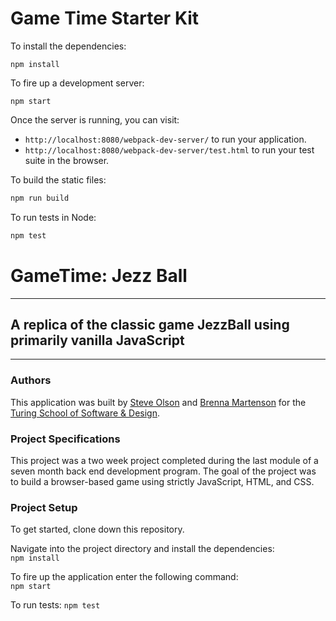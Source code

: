 # Game Time Starter Kit

To install the dependencies:

```
npm install
```

To fire up a development server:

```
npm start
```

Once the server is running, you can visit:

* `http://localhost:8080/webpack-dev-server/` to run your application.
* `http://localhost:8080/webpack-dev-server/test.html` to run your test suite in the browser.

To build the static files:

```js
npm run build
```


To run tests in Node:

```js
npm test
```


# GameTime: Jezz Ball
_______
## A replica of the classic game JezzBall using primarily vanilla JavaScript
______

### Authors
This application was built by [Steve Olson](https://github.com/SteveOscar) and [Brenna Martenson](https://github.com/martensonbj) for the [Turing School of Software & Design](https://www.turing.io).

### Project Specifications
This project was a two week project completed during the last module of a seven month back end development program. The goal of the project was to build a browser-based game using strictly JavaScript, HTML, and CSS.

### Project Setup
To get started, clone down this repository.  

Navigate into the project directory and install the dependencies:  
`npm install`  

To fire up the application enter the following command:  
`npm start`  

To run tests:
`npm test`  
